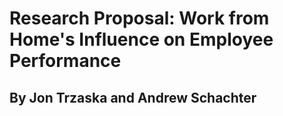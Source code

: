 # Research Proposal: Work from Home's Influence on Employee Performance
## By Jon Trzaska and Andrew Schachter
